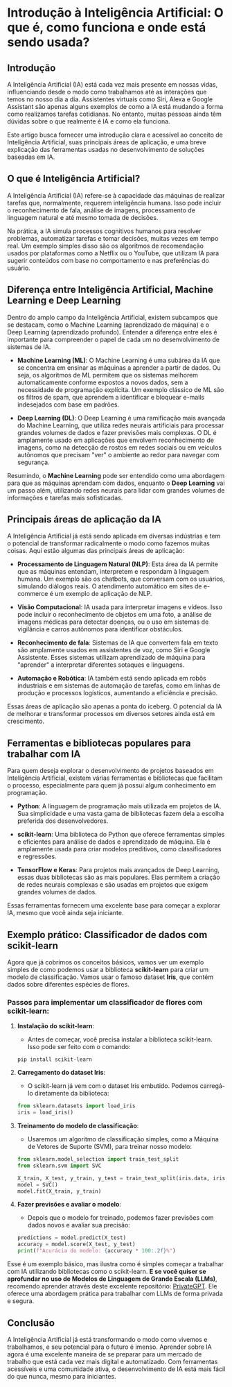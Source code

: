 # Introdução à Inteligência Artificial: O que é, como funciona e onde está sendo usada?

## Introdução

A Inteligência Artificial (IA) está cada vez mais presente em nossas vidas, influenciando desde o modo como trabalhamos até as interações que temos no nosso dia a dia. Assistentes virtuais como Siri, Alexa e Google Assistant são apenas alguns exemplos de como a IA está mudando a forma como realizamos tarefas cotidianas. No entanto, muitas pessoas ainda têm dúvidas sobre o que realmente é IA e como ela funciona.

Este artigo busca fornecer uma introdução clara e acessível ao conceito de Inteligência Artificial, suas principais áreas de aplicação, e uma breve explicação das ferramentas usadas no desenvolvimento de soluções baseadas em IA.

## O que é Inteligência Artificial?

A Inteligência Artificial (IA) refere-se à capacidade das máquinas de realizar tarefas que, normalmente, requerem inteligência humana. Isso pode incluir o reconhecimento de fala, análise de imagens, processamento de linguagem natural e até mesmo tomada de decisões.

Na prática, a IA simula processos cognitivos humanos para resolver problemas, automatizar tarefas e tomar decisões, muitas vezes em tempo real. Um exemplo simples disso são os algoritmos de recomendação usados por plataformas como a Netflix ou o YouTube, que utilizam IA para sugerir conteúdos com base no comportamento e nas preferências do usuário.

## Diferença entre Inteligência Artificial, Machine Learning e Deep Learning

Dentro do amplo campo da Inteligência Artificial, existem subcampos que se destacam, como o Machine Learning (aprendizado de máquina) e o Deep Learning (aprendizado profundo). Entender a diferença entre eles é importante para compreender o papel de cada um no desenvolvimento de sistemas de IA.

- **Machine Learning (ML)**: O Machine Learning é uma subárea da IA que se concentra em ensinar as máquinas a aprender a partir de dados. Ou seja, os algoritmos de ML permitem que os sistemas melhorem automaticamente conforme expostos a novos dados, sem a necessidade de programação explícita. Um exemplo clássico de ML são os filtros de spam, que aprendem a identificar e bloquear e-mails indesejados com base em padrões.
  
- **Deep Learning (DL)**: O Deep Learning é uma ramificação mais avançada do Machine Learning, que utiliza redes neurais artificiais para processar grandes volumes de dados e fazer previsões mais complexas. O DL é amplamente usado em aplicações que envolvem reconhecimento de imagens, como na detecção de rostos em redes sociais ou em veículos autônomos que precisam "ver" o ambiente ao redor para navegar com segurança.

Resumindo, o **Machine Learning** pode ser entendido como uma abordagem para que as máquinas aprendam com dados, enquanto o **Deep Learning** vai um passo além, utilizando redes neurais para lidar com grandes volumes de informações e tarefas mais sofisticadas.

## Principais áreas de aplicação da IA

A Inteligência Artificial já está sendo aplicada em diversas indústrias e tem o potencial de transformar radicalmente o modo como fazemos muitas coisas. Aqui estão algumas das principais áreas de aplicação:

- **Processamento de Linguagem Natural (NLP)**: Esta área da IA permite que as máquinas entendam, interpretem e respondam à linguagem humana. Um exemplo são os chatbots, que conversam com os usuários, simulando diálogos reais. O atendimento automático em sites de e-commerce é um exemplo de aplicação de NLP.
  
- **Visão Computacional**: IA usada para interpretar imagens e vídeos. Isso pode incluir o reconhecimento de objetos em uma foto, a análise de imagens médicas para detectar doenças, ou o uso em sistemas de vigilância e carros autônomos para identificar obstáculos.
  
- **Reconhecimento de fala**: Sistemas de IA que convertem fala em texto são amplamente usados em assistentes de voz, como Siri e Google Assistente. Esses sistemas utilizam aprendizado de máquina para "aprender" a interpretar diferentes sotaques e linguagens.

- **Automação e Robótica**: IA também está sendo aplicada em robôs industriais e em sistemas de automação de tarefas, como em linhas de produção e processos logísticos, aumentando a eficiência e precisão.

Essas áreas de aplicação são apenas a ponta do iceberg. O potencial da IA de melhorar e transformar processos em diversos setores ainda está em crescimento.

## Ferramentas e bibliotecas populares para trabalhar com IA

Para quem deseja explorar o desenvolvimento de projetos baseados em Inteligência Artificial, existem várias ferramentas e bibliotecas que facilitam o processo, especialmente para quem já possui algum conhecimento em programação.

- **Python**: A linguagem de programação mais utilizada em projetos de IA. Sua simplicidade e uma vasta gama de bibliotecas fazem dela a escolha preferida dos desenvolvedores.
  
- **scikit-learn**: Uma biblioteca do Python que oferece ferramentas simples e eficientes para análise de dados e aprendizado de máquina. Ela é amplamente usada para criar modelos preditivos, como classificadores e regressões.
  
- **TensorFlow e Keras**: Para projetos mais avançados de Deep Learning, essas duas bibliotecas são as mais populares. Elas permitem a criação de redes neurais complexas e são usadas em projetos que exigem grandes volumes de dados.

Essas ferramentas fornecem uma excelente base para começar a explorar IA, mesmo que você ainda seja iniciante.

## Exemplo prático: Classificador de dados com scikit-learn

Agora que já cobrimos os conceitos básicos, vamos ver um exemplo simples de como podemos usar a biblioteca **scikit-learn** para criar um modelo de classificação. Vamos usar o famoso dataset **Iris**, que contém dados sobre diferentes espécies de flores.

### Passos para implementar um classificador de flores com scikit-learn:

1. **Instalação do scikit-learn**:
   - Antes de começar, você precisa instalar a biblioteca scikit-learn. Isso pode ser feito com o comando:  
   ```
   pip install scikit-learn
   ```

2. **Carregamento do dataset Iris**:
   - O scikit-learn já vem com o dataset Iris embutido. Podemos carregá-lo diretamente da biblioteca:
   ```python
   from sklearn.datasets import load_iris
   iris = load_iris()
   ```

3. **Treinamento do modelo de classificação**:
   - Usaremos um algoritmo de classificação simples, como a Máquina de Vetores de Suporte (SVM), para treinar nosso modelo:
   ```python
   from sklearn.model_selection import train_test_split
   from sklearn.svm import SVC

   X_train, X_test, y_train, y_test = train_test_split(iris.data, iris.target, test_size=0.3)
   model = SVC()
   model.fit(X_train, y_train)
   ```

4. **Fazer previsões e avaliar o modelo**:
   - Depois que o modelo for treinado, podemos fazer previsões com dados novos e avaliar sua precisão:
   ```python
   predictions = model.predict(X_test)
   accuracy = model.score(X_test, y_test)
   print(f"Acurácia do modelo: {accuracy * 100:.2f}%")
   ```

Esse é um exemplo básico, mas ilustra como é simples começar a trabalhar com IA utilizando bibliotecas como o scikit-learn. **E se você quiser se aprofundar no uso de Modelos de Linguagem de Grande Escala (LLMs)**, recomendo aprender através deste excelente repositório: [PrivateGPT](https://github.com/caiolombello/privategpt). Ele oferece uma abordagem prática para trabalhar com LLMs de forma privada e segura.

## Conclusão

A Inteligência Artificial já está transformando o modo como vivemos e trabalhamos, e seu potencial para o futuro é imenso. Aprender sobre IA agora é uma excelente maneira de se preparar para um mercado de trabalho que está cada vez mais digital e automatizado. Com ferramentas acessíveis e uma comunidade ativa, o desenvolvimento de IA está mais fácil do que nunca, mesmo para iniciantes.
